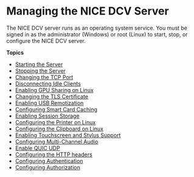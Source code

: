 # Managing the NICE DCV Server<a name="manage"></a>

The NICE DCV server runs as an operating system service\. You must be signed in as the administrator \(Windows\) or root \(Linux\) to start, stop, or configure the NICE DCV server\.

**Topics**
+ [Starting the Server](manage-start.md)
+ [Stopping the Server](manage-stop.md)
+ [Changing the TCP Port](manage-port.md)
+ [Disconnecting Idle Clients](manage-disconnect.md)
+ [Enabling GPU Sharing on Linux](manage-gpu.md)
+ [Changing the TLS Certificate](manage-cert.md)
+ [Enabling USB Remotization](manage-usb-remote.md)
+ [Configuring Smart Card Caching](manage-smart-card.md)
+ [Enabling Session Storage](manage-storage.md)
+ [Configuring the Printer on Linux](manage-printer.md)
+ [Configuring the Clipboard on Linux](manage-clipboard.md)
+ [Enabling Touchscreen and Stylus Support](enable-stylus.md)
+ [Configuring Multi\-Channel Audio](manage-audio.md)
+ [Enable QUIC UDP](enable-quic.md)
+ [Configuring the HTTP headers](manage-headers.md)
+ [Configuring Authentication](security-authentication.md)
+ [Configuring Authorization](security-authorization.md)